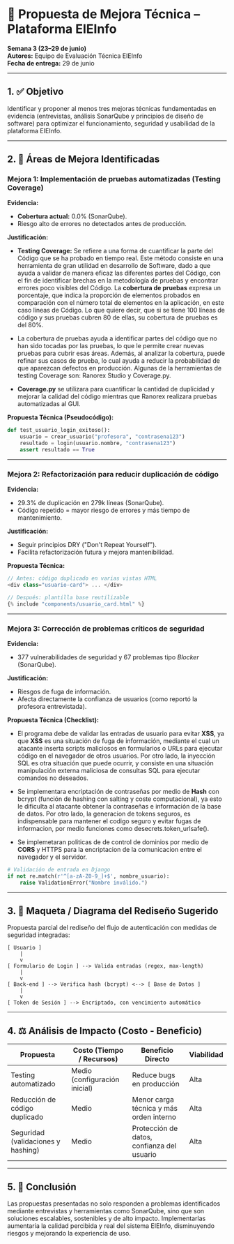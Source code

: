 # 📄 Propuesta de Mejora Técnica – Plataforma EIEInfo
**Semana 3 (23–29 de junio)**  
**Autores:** Equipo de Evaluación Técnica EIEInfo  
**Fecha de entrega:** 29 de junio  

---

## 1. ✅ Objetivo  
Identificar y proponer al menos tres mejoras técnicas fundamentadas en evidencia (entrevistas, análisis SonarQube y principios de diseño de software) para optimizar el funcionamiento, seguridad y usabilidad de la plataforma EIEInfo.

---

## 2. 📌 Áreas de Mejora Identificadas

### Mejora 1: Implementación de pruebas automatizadas (Testing Coverage)  
**Evidencia:**  
- **Cobertura actual:** 0.0% (SonarQube).  
- Riesgo alto de errores no detectados antes de producción.

**Justificación:**  

- **Testing Coverage:** Se refiere a una forma de cuantificar la parte del Código que se ha probado en tiempo real. Este método consiste en una herramienta de gran utilidad en desarrollo de Software, dado a que ayuda a validar de manera eficaz las diferentes partes del Código, con el fin de identificar brechas en la metodología de pruebas y encontrar errores poco visibles del Código.  La **cobertura de pruebas** expresa un porcentaje, que indica la proporción de elementos probados en comparación con el número total de elementos en la aplicación, en este caso líneas de Código. Lo que quiere decir, que si se tiene 100 líneas de código y sus pruebas cubren 80 de ellas, su cobertura de pruebas es del 80%. 

- La cobertura de pruebas ayuda a identificar partes del código que no han sido tocadas por las pruebas, lo que le permite crear nuevas pruebas para cubrir esas áreas. Además, al analizar la cobertura, puede refinar sus casos de prueba, lo cual ayuda a reducir la probabilidad de que aparezcan defectos en producción. Algunas de la herramientas de testing Coverage son: Ranorex Studio y Coverage.py.

- **Coverage.py** se utilizara para cuantificar la cantidad de duplicidad y mejorar la calidad del código mientras que Ranorex realizara pruebas automatizadas al GUI. 


**Propuesta Técnica (Pseudocódigo):**
```python
def test_usuario_login_exitoso():
    usuario = crear_usuario("profesora", "contrasena123")
    resultado = login(usuario.nombre, "contrasena123")
    assert resultado == True
```

---

### Mejora 2: Refactorización para reducir duplicación de código  
**Evidencia:**  
- 29.3% de duplicación en 279k líneas (SonarQube).  
- Código repetido = mayor riesgo de errores y más tiempo de mantenimiento.

**Justificación:**  
- Seguir principios DRY ("Don't Repeat Yourself").  
- Facilita refactorización futura y mejora mantenibilidad.

**Propuesta Técnica:**
```javascript
// Antes: código duplicado en varias vistas HTML
<div class="usuario-card"> ... </div>

// Después: plantilla base reutilizable
{% include "components/usuario_card.html" %}
```

---

### Mejora 3: Corrección de problemas críticos de seguridad  
**Evidencia:**  
- 377 vulnerabilidades de seguridad y 67 problemas tipo *Blocker* (SonarQube).

**Justificación:**  
- Riesgos de fuga de información.  
- Afecta directamente la confianza de usuarios (como reportó la profesora entrevistada).

**Propuesta Técnica (Checklist):**  

- El programa debe de validar las entradas de usuario para evitar **XSS**, ya que **XSS** es una situación de fuga de información, mediante el cual un atacante inserta scripts maliciosos en formularios o URLs para ejecutar código en el navegador de otros usuarios. Por otro lado, la inyección SQL es otra situación que puede ocurrir, y consiste en una situación manipulación externa maliciosa de consultas SQL para ejecutar comandos no deseados.

- Se implementara encriptación de contraseñas por medio de **Hash** con bcrypt (función de hashing con salting y coste computacional), ya esto le dificulta al atacante obtener la contraseñas e información de la base de datos. Por otro lado, la generacion de tokens seguros, es indispensable para mantener el codigo seguro y evitar fugas de informacion, por medio funciones como desecrets.token_urlsafe().

- Se implemetaran politicas de de control de dominios por medio de **CORS** y HTTPS para la encriptacion de la comunicacion entre el navegador y el servidor. 
  
```python
# Validación de entrada en Django
if not re.match(r'^[a-zA-Z0-9_]+$', nombre_usuario):
    raise ValidationError("Nombre inválido.")
```

---

## 3. 🧩 Maqueta / Diagrama del Rediseño Sugerido

Propuesta parcial del rediseño del flujo de autenticación con medidas de seguridad integradas:

```
[ Usuario ]
    |
    v
[ Formulario de Login ] --> Valida entradas (regex, max-length)
    |
    v
[ Back-end ] --> Verifica hash (bcrypt) <--> [ Base de Datos ]
    |
    v
[ Token de Sesión ] --> Encriptado, con vencimiento automático
```

---

## 4. ⚖️ Análisis de Impacto (Costo - Beneficio)

| Propuesta                            | Costo (Tiempo / Recursos) | Beneficio Directo                        | Viabilidad |
|-------------------------------------|----------------------------|------------------------------------------|------------|
| Testing automatizado                | Medio (configuración inicial) | Reduce bugs en producción                | Alta       |
| Reducción de código duplicado       | Medio                      | Menor carga técnica y más orden interno | Alta       |
| Seguridad (validaciones y hashing)  | Medio                      | Protección de datos, confianza del usuario | Alta    |

---

## 5. 📌 Conclusión  
Las propuestas presentadas no solo responden a problemas identificados mediante entrevistas y herramientas como SonarQube, sino que son soluciones escalables, sostenibles y de alto impacto. Implementarlas aumentaría la calidad percibida y real del sistema EIEInfo, disminuyendo riesgos y mejorando la experiencia de uso.
